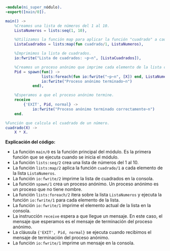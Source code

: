 ```erlang
-module(mi_super_módulo).
-export([main/0]).

main() ->
    %Creamos una lista de números del 1 al 10.
    ListaNumeros = lists:seq(1, 10),

    %Utilizamos la función map para aplicar la función "cuadrado" a cada elemento de la lista.
    ListaCuadrados = lists:map(fun cuadrado/1, ListaNumeros),

    %Imprimimos la lista de cuadrados.
    io:fwrite("Lista de cuadrados: ~p~n", [ListaCuadrados]),

    %Creamos un proceso anónimo que imprime cada elemento de la lista con un retardo de 1 segundo.
    Pid = spawn(fun() ->
                lists:foreach(fun io:fwrite("~p~n", [X]) end, ListaNumeros),
                io:fwrite("Proceso anónimo terminado~n")
            end),

    %Esperamos a que el proceso anónimo termine.
    receive
        {'EXIT', Pid, normal} ->
            io:fwrite("Proceso anónimo terminado correctamente~n")
    end.

%Función que calcula el cuadrado de un número.
cuadrado(X) ->
    X * X.
```

**Explicación del código:**

* La función `main/0` es la función principal del módulo. Es la primera función que se ejecuta cuando se inicia el módulo.
* La función `lists:seq/2` crea una lista de números del 1 al 10.
* La función `lists:map/2` aplica la función `cuadrado/1` a cada elemento de la lista `ListaNumeros`.
* La función `io:fwrite/2` imprime la lista de cuadrados en la consola.
* La función `spawn/1` crea un proceso anónimo. Un proceso anónimo es un proceso que no tiene nombre.
* La función `lists:foreach/2` itera sobre la lista `ListaNumeros` y ejecuta la función `io:fwrite/1` para cada elemento de la lista.
* La función `io:fwrite/1` imprime el elemento actual de la lista en la consola.
* La instrucción `receive` espera a que llegue un mensaje. En este caso, el mensaje que esperamos es el mensaje de terminación del proceso anónimo.
* La cláusula `{'EXIT', Pid, normal}` se ejecuta cuando recibimos el mensaje de terminación del proceso anónimo.
* La función `io:fwrite/1` imprime un mensaje en la consola.